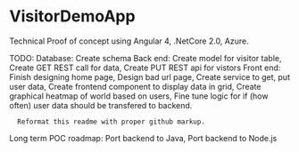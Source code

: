# VisitorDemoApp
Technical Proof of concept using Angular 4, .NetCore 2.0, Azure.


TODO: 
      Database:
      Create schema
      Back end:
      Create model for visitor table,
      Create GET REST call for data,
      Create PUT REST api for vistors
      Front end:
      Finish designing home page,
      Design bad url page,
      Create service to get, put user data,
      Create frontend component to display data in grid,
      Create graphical heatmap of world based on users,
      Fine tune logic for if (how often) user data should be transfered to backend. 
      
      Reformat this readme with proper github markup.
      
      
Long term POC roadmap: Port backend to Java,
                   Port backend to Node.js
      
